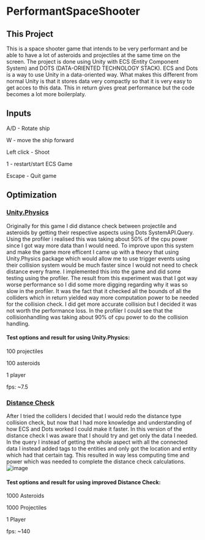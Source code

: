# PerformantSpaceShooter
## This Project

This is a space shooter game that intends to be very performant and be able to have a lot of asteroids and projectiles at the same time on the screen. The project is done using Unity with ECS (Entity Component System) and DOTS (DATA-ORIENTED TECHNOLOGY STACK). ECS and Dots is a way to use Unity in a data-oriented way. What makes this different from normal Unity is that it stores data very compactly so that it is very easy to get acces to this data. This in return gives great performance but the code becomes a lot more boilerplaty.

## Inputs

A/D - Rotate ship

W - move the ship forward

Left click - Shoot

1 - restart/start ECS Game

Escape - Quit game

## Optimization

### [Unity.Physics]([https://link-url-here.org](https://github.com/ChristianBackstrom/PerformantSpaceShooter/releases/tag/v0.5.1))
Originally for this game I did distance check between projectile and asteroids by getting their respective aspects using Dots SystemAPI.Query. Using the profiler i realised this was taking about 50% of the cpu power since I got way more data than I would need. To improve upon this system and make the game more efficent I came up with a theory that using Unity.Physics package which would allow me to use trigger events using their collision system would be much faster since I would not need to check distance every frame. I implemented this into the game and did some testing using the profiler. The result from this experiment was that I got way worse performance so I did some more digging regarding why it was so slow in the profiler. It was the fact that it checked all the bounds of all the colliders which in return yielded way more computation power to be needed for the collision check. I did get more accurate collision but I decided it was not worth the performance loss. In the profiler I could see that the collisionhandling was taking about 90% of cpu power to do the collision handling.

#### Test options and result for using Unity.Physics:

100 projectiles

100 asteroids

1 player

fps: ~7.5

### [Distance Check]([https://link-url-here.org](https://github.com/ChristianBackstrom/PerformantSpaceShooter/releases/tag/v0.5.2))
After I tried the colliders I decided that I would redo the distance type collision check, but now that I had more knowledge and understanding of how ECS and Dots worked I could make it faster. In this version of the distance check I was aware that I should try and get only the data I needed. In the query I instead of getting the whole aspect with all the connected data I instead added tags to the entities and only got the location and entity which had that certain tag. This resulted in way less computing time and power which was needed to complete the distance check calculations.
![image](https://github.com/ChristianBackstrom/PerformantSpaceShooter/assets/54669344/ea8e3358-6254-4c9a-9368-30cd1146b09e)

#### Test options and result for using improved Distance Check:

1000 Asteroids

1000 Projectiles

1 Player

fps: ~140
